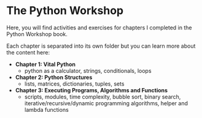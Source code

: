 # The Python Workshop
Here, you will find activities and exercises for chapters I completed in the Python Workshop book.

Each chapter is separated into its own folder but you can learn more about the content here:
- **Chapter 1: Vital Python**
    - python as a calculator, strings, conditionals, loops
- **Chapter 2: Python Structures**
    - lists, matrices, dictionaries, tuples, sets
- **Chapter 3: Executing Programs, Algorithms and Functions**
    - scripts, modules, time complexity, bubble sort, binary search, iterative/recursive/dynamic programming algorithms, helper and lambda functions
